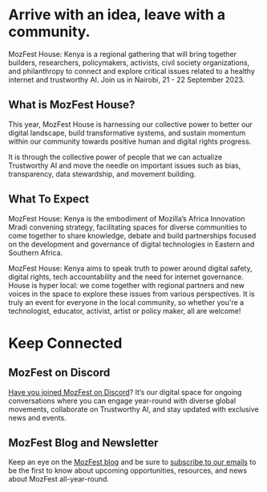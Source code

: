 <!-- This is the Plaza page when the visitor is signed in -->

# Arrive with an idea, leave with a community.

MozFest House: Kenya is a regional gathering that will bring together builders, researchers, policymakers, activists, civil society organizations, and philanthropy to connect and explore critical issues related to a healthy internet and trustworthy AI. Join us in Nairobi, 21 - 22 September 2023.

## What is MozFest House?
This year, MozFest House is harnessing our collective power to better our digital landscape, build transformative systems, and sustain momentum within our community towards positive human and digital rights progress.

It is through the collective power of people that we can actualize Trustworthy AI and move the needle on important issues such as bias, transparency, data stewardship, and movement building.

## What To Expect
MozFest House: Kenya is the embodiment of Mozilla’s Africa Innovation Mradi convening strategy, facilitating spaces for diverse communities to come together to share knowledge, debate and build partnerships focused on the development and governance of digital technologies in Eastern and Southern Africa.

MozFest House: Kenya aims to speak truth to power around digital safety, digital rights, tech accountability and the need for internet governance. House is hyper local: we come together with regional partners and new voices in the space to explore these issues from various perspectives. It is truly an event for everyone in the local community, so whether you're a technologist, educator, activist, artist or policy maker, all are welcome!

# Keep Connected

## MozFest on Discord

[Have you joined MozFest on Discord](https://discord.gg/mozfest)?  It’s our digital space for ongoing conversations where you can engage year-round with diverse global movements, collaborate on Trustworthy AI, and stay updated with exclusive news and events.

## MozFest Blog and Newsletter

Keep an eye on the [MozFest blog](http://mozillafestival.org/newsletter) and be sure to [subscribe to our emails](http://mozillafestival.org/newsletter) to be the first to know about upcoming opportunities, resources, and news about MozFest all-year-round. 
